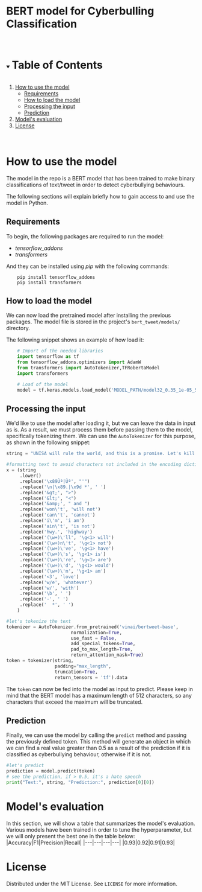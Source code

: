 <!-- Title -->

# BERT model for Cyberbulling Classification
<br>

<!-- TABLE OF CONTENTS -->

<details open="open">
  <summary><h1 style="display: inline-block">Table of Contents</h1></summary>
  <ol>
    <li>
        <a href="#how-to-use-the-model">How to use the model</a>
        <ul>
         <li><a href="#requirements">Requirements</a></li>
         <li><a href="#how-to-load-the-model">How to load the model</a></li>
         <li><a href="#processing-the-input">Processing the input</a></li>
         <li><a href="#prediction">Prediction</a></li>
      </ul>
    </li>
    <li><a href="#models-evaluation">Model's evaluation</a></li>
    <li><a href="#license">License</a></li>
  </ol>
</details>

<br>

<!-- Introduction -->
# **How to use the model**
The model in the repo is a BERT model that has been trained to make binary classifications of text/tweet in order to detect cyberbullying behaviours.

The following sections will explain briefly how to gain access to and use the model in Python.
## **Requirements**
To begin, the following packages are required to run the model:
- *tensorflow_addons*
- *transformers*

And they can be installed using *pip* with the following commands:
```
    pip install tensorflow_addons
    pip install transformers
```

## **How to load the model**
We can now load the pretrained model after installing the previous packages.
The model file is stored in the project's `bert_tweet/models/` directory. 

The following snippet shows an example of how load it:

```python
    # Import of the needed libraries
    import tensorflow as tf
    from tensorflow_addons.optimizers import AdamW
    from transformers import AutoTokenizer,TFRobertaModel
    import transformers

    # Load of the model
    model = tf.keras.models.load_model('MODEL_PATH/model32_0.35_1e-05_5e-07.h5',custom_objects={"TFRobertaModel": transformers.TFRobertaModel})
```

## **Processing the input**
We'd like to use the model after loading it, but we can leave the data in input as is. As a result, we must process them before passing them to the model, specifically tokenizing them. We can use the `AutoTokenizer` for this purpose, as shown in the following snippet:

```python
string = "UNISA will rule the world, and this is a promise. Let's kill other university students and make them our slaves."

#formatting text to avoid characters not included in the encoding dictionary of the tokenizer
x = (string
     .lower()     
     .replace('\x89Ûª|Ûª', "'")
     .replace('\n|\x89.|\x9d *', ' ')
     .replace('&gt;', ">")
     .replace('&lt;', "<")
     .replace('&amp;', " and ")
     .replace('won\'t', 'will not')
     .replace('can\'t', 'cannot')
     .replace('i\'m', 'i am')
     .replace('ain\'t', 'is not')
     .replace('hwy.', 'highway')
     .replace('(\w+)\'ll', '\g<1> will')
     .replace('(\w+)n\'t', '\g<1> not')
     .replace('(\w+)\'ve', '\g<1> have')
     .replace('(\w+)\'s', '\g<1> is')
     .replace('(\w+)\'re', '\g<1> are')
     .replace('(\w+)\'d', '\g<1> would')     
     .replace('(\w+)\'m', '\g<1> am')
     .replace('<3', 'love')
     .replace('w/e', 'whatever')
     .replace('w/', 'with')    
     .replace('\b', ' ')
     .replace('-', ' ')
     .replace('  *', ' ')
    )

#let's tokenize the text
tokenizer = AutoTokenizer.from_pretrained('vinai/bertweet-base', 
                        normalization=True, 
                        use_fast = False,
                        add_special_tokens=True,
                        pad_to_max_length=True,
                        return_attention_mask=True)
token = tokenizer(string, 
                  padding="max_length", 
                  truncation=True,
                  return_tensors = 'tf').data

```
The `token` can now be fed into the model as input to predict. Please keep in mind that the BERT model has a maximum length of 512 characters, so any characters that exceed the maximum will be truncated.

## **Prediction**
Finally, we can use the model by calling the `predict` method and passing the previously defined token. This method will generate an object in which we can find a real value greater than 0.5 as a result of the prediction if it is classified as cyberbullying behaviour, otherwise if it is not.

```python
#let's predict
prediction = model.predict(token)
# see the prediction, if > 0.5, it's a hate speech
print("Text:", string, "Prediction:", prediction[0][0])
```

# **Model's evaluation**
In this section, we will show a table that summarizes the model's evaluation. Various models have been trained in order to tune the hyperparameter, but we will only present the best one in the table below:
|Accuracy|F1|Precision|Recall|
|---|---|---|---|
|0.93|0.92|0.91|0.93|


<!-- LICENSE -->

# **License**

Distributed under the MIT License. See `LICENSE` for more information.


<!-- MARKDOWN LINKS & IMAGES -->
<!-- https://www.markdownguide.org/basic-syntax/#reference-style-links -->
[contributors-shield]: https://img.shields.io/github/contributors/github_username/repo.svg?style=for-the-badge
[contributors-url]: https://github.com/github_username/repo/graphs/contributors
[forks-shield]: https://img.shields.io/github/forks/github_username/repo.svg?style=for-the-badge
[forks-url]: https://github.com/github_username/repo/network/members
[stars-shield]: https://img.shields.io/github/stars/github_username/repo.svg?style=for-the-badge
[stars-url]: https://github.com/github_username/repo/stargazers
[issues-shield]: https://img.shields.io/github/issues/github_username/repo.svg?style=for-the-badge
[issues-url]: https://github.com/github_username/repo/issues
[license-shield]: https://img.shields.io/github/license/github_username/repo.svg?style=for-the-badge
[license-url]: https://github.com/github_username/repo/blob/master/LICENSE.txt
[linkedin-shield]: https://img.shields.io/badge/-LinkedIn-black.svg?style=for-the-badge&logo=linkedin&colorB=555
[linkedin-url]: https://linkedin.com/in/github_username
